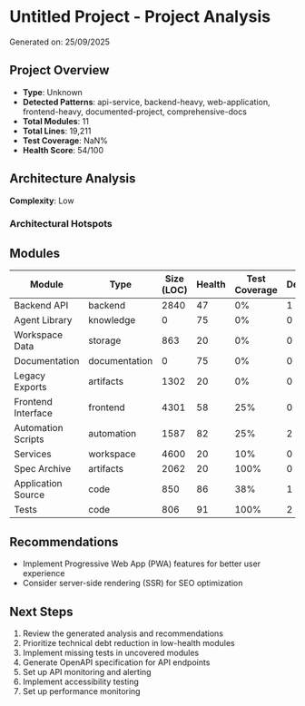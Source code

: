 # Untitled Project - Project Analysis

Generated on: 25/09/2025

## Project Overview

- **Type**: Unknown
- **Detected Patterns**: api-service, backend-heavy, web-application, frontend-heavy, documented-project, comprehensive-docs
- **Total Modules**: 11
- **Total Lines**: 19,211
- **Test Coverage**: NaN%
- **Health Score**: 54/100

## Architecture Analysis

**Complexity**: Low

### Architectural Hotspots



## Modules

| Module | Type | Size (LOC) | Health | Test Coverage | Dependencies |
|--------|------|------------|---------|---------------|--------------|
| Backend API | backend | 2840 | 47 | 0% | 1 |
| Agent Library | knowledge | 0 | 75 | 0% | 0 |
| Workspace Data | storage | 863 | 20 | 0% | 0 |
| Documentation | documentation | 0 | 75 | 0% | 0 |
| Legacy Exports | artifacts | 1302 | 20 | 0% | 0 |
| Frontend Interface | frontend | 4301 | 58 | 25% | 0 |
| Automation Scripts | automation | 1587 | 82 | 25% | 2 |
| Services | workspace | 4600 | 20 | 10% | 0 |
| Spec Archive | artifacts | 2062 | 20 | 100% | 0 |
| Application Source | code | 850 | 86 | 38% | 1 |
| Tests | code | 806 | 91 | 100% | 2 |

## Recommendations

- Implement Progressive Web App (PWA) features for better user experience
- Consider server-side rendering (SSR) for SEO optimization

## Next Steps

1. Review the generated analysis and recommendations
1. Prioritize technical debt reduction in low-health modules
1. Implement missing tests in uncovered modules
1. Generate OpenAPI specification for API endpoints
1. Set up API monitoring and alerting
1. Implement accessibility testing
1. Set up performance monitoring
